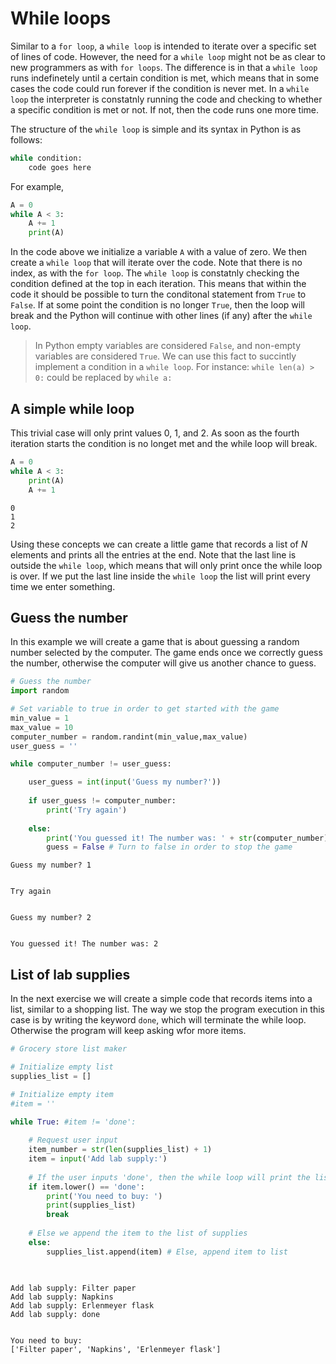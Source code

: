 # While loops

Similar to a `for loop`, a `while loop` is intended to iterate over a specific set of lines of code. However, the need for a `while loop` might not be as clear to new programmers as with `for loops`. The difference is in that a `while loop` runs indefinetely until a certain condition is met, which means that in some cases the code could run forever if the condition is never met. In a `while loop` the interpreter is constatnly running the code and checking to whether a specific condition is met or not. If not, then the code runs one more time.

The structure of the `while loop` is simple and its syntax in Python is as follows:

```python
while condition:
    code goes here
```

For example,

```python
A = 0
while A < 3:
    A += 1
    print(A)
```

In the code above we initialize a variable `A` with a value of zero. We then create a `while loop` that will iterate over the code. Note that there is no index, as with the `for loop`. The `while loop` is constatnly checking the condition defined at the top in each iteration. This means that within the code it should be possible to turn the conditonal statement from `True` to `False`. If at some point the condition is no longer `True`, then the loop will break and the Python will continue with other lines (if any) after the `while loop`.

>In Python empty variables are considered `False`, and non-empty variables are considered `True`. We can use this fact to succintly implement a condition in a `while loop`. For instance: `while len(a) > 0:` could be replaced by `while a:`


## A simple while loop

This trivial case will only print values 0, 1, and 2. As soon as the fourth iteration starts the condition is no longet met and the while loop will break.


```python
A = 0
while A < 3:
    print(A)
    A += 1
```

    0
    1
    2


Using these concepts we can create a little game that records a list of *N* elements and prints all the entries at the end. Note that the last line is outside the `while loop`, which means that will only print once the while loop is over. If we put the last line inside the `while loop` the list will print every time we enter something.

## Guess the number

In this example we will create a game that is about guessing a random number selected by the computer. The game ends once we correctly guess the number, otherwise the computer will give us another chance to guess.


```python
# Guess the number
import random

# Set variable to true in order to get started with the game
min_value = 1
max_value = 10
computer_number = random.randint(min_value,max_value)
user_guess = ''

while computer_number != user_guess:

    user_guess = int(input('Guess my number?'))
    
    if user_guess != computer_number:
        print('Try again')
        
    else:
        print('You guessed it! The number was: ' + str(computer_number))
        guess = False # Turn to false in order to stop the game

```

    Guess my number? 1


    Try again


    Guess my number? 2


    You guessed it! The number was: 2


## List of lab supplies

In the next exercise we will create a simple code that records items into a list, similar to a shopping list. The way we stop the program execution in this case is by writing the keyword `done`, which will terminate the while loop. Otherwise the program will keep asking wfor more items.


```python
# Grocery store list maker

# Initialize empty list
supplies_list = []

# Initialize empty item
#item = ''

while True: #item != 'done':
    
    # Request user input
    item_number = str(len(supplies_list) + 1)
    item = input('Add lab supply:')
    
    # If the user inputs 'done', then the while loop will print the list and then break.
    if item.lower() == 'done':
        print('You need to buy: ')
        print(supplies_list)
        break
    
    # Else we append the item to the list of supplies
    else:
        supplies_list.append(item) # Else, append item to list
    
    
```

    Add lab supply: Filter paper
    Add lab supply: Napkins
    Add lab supply: Erlenmeyer flask
    Add lab supply: done


    You need to buy: 
    ['Filter paper', 'Napkins', 'Erlenmeyer flask']


